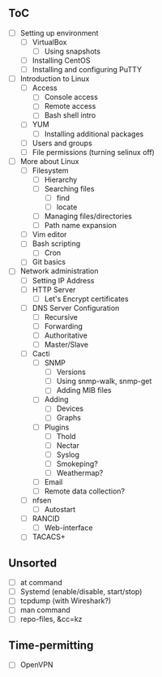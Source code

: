 ## ToC
- [ ] Setting up environment
    - [ ] VirtualBox
        - [ ] Using snapshots
    - [ ] Installing CentOS
    - [ ] Installing and configuring PuTTY
- [ ] Introduction to Linux
    - [ ] Access
        - [ ] Console access
        - [ ] Remote access
        - [ ] Bash shell intro
    - [ ] YUM
        - [ ] Installing additional packages
    - [ ] Users and groups
    - [ ] File permissions (turning selinux off)
- [ ] More about Linux
    - [ ] Filesystem
        - [ ] Hierarchy
        - [ ] Searching files
            - [ ] find
            - [ ] locate
        - [ ] Managing files/directories
        - [ ] Path name expansion
    - [ ] Vim editor
    - [ ] Bash scripting
        - [ ] Cron
    - [ ] Git basics
- [ ] Network administration
    - [ ] Setting IP Address
    - [ ] HTTP Server
        - [ ] Let's Encrypt certificates
    - [ ] DNS Server Configuration
        - [ ] Recursive
        - [ ] Forwarding
        - [ ] Authoritative
        - [ ] Master/Slave
    - [ ] Cacti
        - [ ] SNMP
            - [ ] Versions
            - [ ] Using snmp-walk, snmp-get
            - [ ] Adding MIB files
        - [ ] Adding
            - [ ] Devices
            - [ ] Graphs
        - [ ] Plugins
            - [ ] Thold
            - [ ] Nectar
            - [ ] Syslog
            - [ ] Smokeping?
            - [ ] Weathermap?
        - [ ] Email
        - [ ] Remote data collection?
    - [ ] nfsen
        - [ ] Autostart
    - [ ] RANCID
        - [ ] Web-interface
    - [ ] TACACS+

## Unsorted
- [ ] at command
- [ ] Systemd (enable/disable, start/stop)
- [ ] tcpdump (with Wireshark?)
- [ ] man command
- [ ] repo-files, &cc=kz

## Time-permitting
- [ ] OpenVPN

